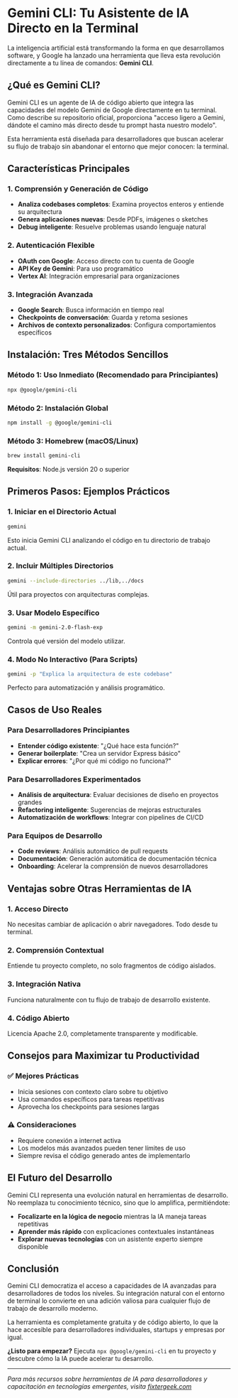# Gemini CLI: Tu Asistente de IA Directo en la Terminal

La inteligencia artificial está transformando la forma en que desarrollamos software, y Google ha lanzado una herramienta que lleva esta revolución directamente a tu línea de comandos: **Gemini CLI**.

## ¿Qué es Gemini CLI?

Gemini CLI es un agente de IA de código abierto que integra las capacidades del modelo Gemini de Google directamente en tu terminal. Como describe su repositorio oficial, proporciona "acceso ligero a Gemini, dándote el camino más directo desde tu prompt hasta nuestro modelo".

Esta herramienta está diseñada para desarrolladores que buscan acelerar su flujo de trabajo sin abandonar el entorno que mejor conocen: la terminal.

## Características Principales

### 1. Comprensión y Generación de Código
- **Analiza codebases completos**: Examina proyectos enteros y entiende su arquitectura
- **Genera aplicaciones nuevas**: Desde PDFs, imágenes o sketches
- **Debug inteligente**: Resuelve problemas usando lenguaje natural

### 2. Autenticación Flexible
- **OAuth con Google**: Acceso directo con tu cuenta de Google
- **API Key de Gemini**: Para uso programático
- **Vertex AI**: Integración empresarial para organizaciones

### 3. Integración Avanzada
- **Google Search**: Busca información en tiempo real
- **Checkpoints de conversación**: Guarda y retoma sesiones
- **Archivos de contexto personalizados**: Configura comportamientos específicos

## Instalación: Tres Métodos Sencillos

### Método 1: Uso Inmediato (Recomendado para Principiantes)
```bash
npx @google/gemini-cli
```

### Método 2: Instalación Global
```bash
npm install -g @google/gemini-cli
```

### Método 3: Homebrew (macOS/Linux)
```bash
brew install gemini-cli
```

**Requisitos**: Node.js versión 20 o superior

## Primeros Pasos: Ejemplos Prácticos

### 1. Iniciar en el Directorio Actual
```bash
gemini
```
Esto inicia Gemini CLI analizando el código en tu directorio de trabajo actual.

### 2. Incluir Múltiples Directorios
```bash
gemini --include-directories ../lib,../docs
```
Útil para proyectos con arquitecturas complejas.

### 3. Usar Modelo Específico
```bash
gemini -m gemini-2.0-flash-exp
```
Controla qué versión del modelo utilizar.

### 4. Modo No Interactivo (Para Scripts)
```bash
gemini -p "Explica la arquitectura de este codebase"
```
Perfecto para automatización y análisis programático.

## Casos de Uso Reales

### Para Desarrolladores Principiantes
- **Entender código existente**: "¿Qué hace esta función?"
- **Generar boilerplate**: "Crea un servidor Express básico"
- **Explicar errores**: "¿Por qué mi código no funciona?"

### Para Desarrolladores Experimentados
- **Análisis de arquitectura**: Evaluar decisiones de diseño en proyectos grandes
- **Refactoring inteligente**: Sugerencias de mejoras estructurales
- **Automatización de workflows**: Integrar con pipelines de CI/CD

### Para Equipos de Desarrollo
- **Code reviews**: Análisis automático de pull requests
- **Documentación**: Generación automática de documentación técnica
- **Onboarding**: Acelerar la comprensión de nuevos desarrolladores

## Ventajas sobre Otras Herramientas de IA

### 1. **Acceso Directo**
No necesitas cambiar de aplicación o abrir navegadores. Todo desde tu terminal.

### 2. **Comprensión Contextual**
Entiende tu proyecto completo, no solo fragmentos de código aislados.

### 3. **Integración Nativa**
Funciona naturalmente con tu flujo de trabajo de desarrollo existente.

### 4. **Código Abierto**
Licencia Apache 2.0, completamente transparente y modificable.

## Consejos para Maximizar tu Productividad

### ✅ **Mejores Prácticas**
- Inicia sesiones con contexto claro sobre tu objetivo
- Usa comandos específicos para tareas repetitivas
- Aprovecha los checkpoints para sesiones largas

### ⚠️ **Consideraciones**
- Requiere conexión a internet activa
- Los modelos más avanzados pueden tener límites de uso
- Siempre revisa el código generado antes de implementarlo

## El Futuro del Desarrollo

Gemini CLI representa una evolución natural en herramientas de desarrollo. No reemplaza tu conocimiento técnico, sino que lo amplifica, permitiéndote:

- **Focalizarte en la lógica de negocio** mientras la IA maneja tareas repetitivas
- **Aprender más rápido** con explicaciones contextuales instantáneas
- **Explorar nuevas tecnologías** con un asistente experto siempre disponible

## Conclusión

Gemini CLI democratiza el acceso a capacidades de IA avanzadas para desarrolladores de todos los niveles. Su integración natural con el entorno de terminal lo convierte en una adición valiosa para cualquier flujo de trabajo de desarrollo moderno.

La herramienta es completamente gratuita y de código abierto, lo que la hace accesible para desarrolladores individuales, startups y empresas por igual.

**¿Listo para empezar?** Ejecuta `npx @google/gemini-cli` en tu proyecto y descubre cómo la IA puede acelerar tu desarrollo.

---

*Para más recursos sobre herramientas de IA para desarrolladores y capacitación en tecnologías emergentes, visita [fixtergeek.com](https://fixtergeek.com)*